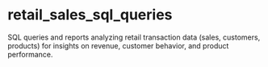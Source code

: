 # retail_sales_sql_queries
SQL queries and reports analyzing retail transaction data (sales, customers, products) for insights on revenue, customer behavior, and product performance.
